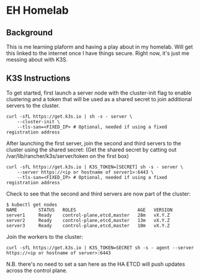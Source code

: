 # EH Homelab

## Background
This is me learning plaform and having a play about in my homelab. Will get this linked to the internet once I have things secure. Right now, it's just me messing about with K3S.

## K3S Instructions

To get started, first launch a server node with the cluster-init flag to enable clustering and a token that will be used as a shared secret to join additional servers to the cluster.

```
curl -sfL https://get.k3s.io | sh -s - server \
    --cluster-init \
    --tls-san=<FIXED_IP> # Optional, needed if using a fixed registration address
```

After launching the first server, join the second and third servers to the cluster using the shared secret:
(Get the shared secret by catting out /var/lib/rancher/k3s/server/token on the first box)

```
curl -sfL https://get.k3s.io | K3S_TOKEN=[SECRET] sh -s - server \
    --server https://<ip or hostname of server1>:6443 \
    --tls-san=<FIXED_IP> # Optional, needed if using a fixed registration address
```

Check to see that the second and third servers are now part of the cluster:

```
$ kubectl get nodes
NAME        STATUS   ROLES                       AGE   VERSION
server1     Ready    control-plane,etcd,master   28m   vX.Y.Z
server2     Ready    control-plane,etcd,master   13m   vX.Y.Z
server3     Ready    control-plane,etcd,master   10m   vX.Y.Z
```

Join the workers to the cluster:

```
curl -sfL https://get.k3s.io | K3S_TOKEN=SECRET sh -s - agent --server https://<ip or hostname of server>:6443
```

N.B. there's no need to set a san here as the HA ETCD will push updates across the control plane.